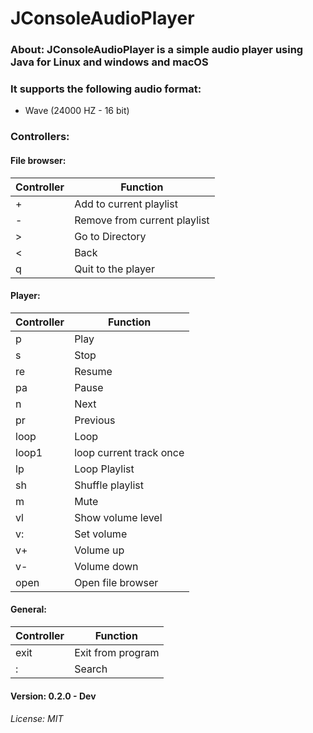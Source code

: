 # JConsoleAudioPlayer

### About: JConsoleAudioPlayer is a simple audio player using Java for Linux and windows and macOS <br>
### It supports the following audio format: 
- Wave (24000 HZ - 16 bit) 

### Controllers: 

#### File browser:
| Controller | Function                     |
|------------|------------------------------|
| +          | Add to current playlist      |
| -          | Remove from current playlist |
 | &gt;       | Go to Directory              |
| &lt;       | Back                         |
| q          | Quit to the player          |
#### Player:
| Controller | Function          |
|------------|-------------------|
| p          | Play              |
| s          | Stop              |
| re          | Resume              |
 | pa          | Pause              |
 | n          | Next              |
 | pr         | Previous          |
 | loop          | Loop              |
| loop1          | loop current track once              |
 | lp         | Loop Playlist     |
| sh         | Shuffle playlist  |
| m          | Mute              |
| vl         | Show volume level |
| v:         | Set volume        |
| v+         | Volume up         |
| v-         | Volume down       |
| open       | Open file browser |

#### General:
| Controller | Function          |
|------------|-------------------|
| exit       | Exit from program |
| :          | Search            |

#### Version: 0.2.0 - Dev

###### License: MIT
